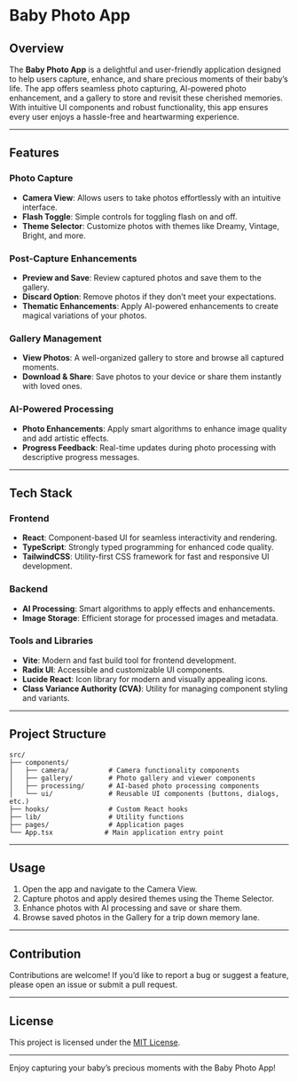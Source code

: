 # Baby Photo App

## Overview
The **Baby Photo App** is a delightful and user-friendly application designed to help users capture, enhance, and share precious moments of their baby’s life. The app offers seamless photo capturing, AI-powered photo enhancement, and a gallery to store and revisit these cherished memories. With intuitive UI components and robust functionality, this app ensures every user enjoys a hassle-free and heartwarming experience.

---

## Features

### Photo Capture
- **Camera View**: Allows users to take photos effortlessly with an intuitive interface.
- **Flash Toggle**: Simple controls for toggling flash on and off.
- **Theme Selector**: Customize photos with themes like Dreamy, Vintage, Bright, and more.

### Post-Capture Enhancements
- **Preview and Save**: Review captured photos and save them to the gallery.
- **Discard Option**: Remove photos if they don’t meet your expectations.
- **Thematic Enhancements**: Apply AI-powered enhancements to create magical variations of your photos.

### Gallery Management
- **View Photos**: A well-organized gallery to store and browse all captured moments.
- **Download & Share**: Save photos to your device or share them instantly with loved ones.

### AI-Powered Processing
- **Photo Enhancements**: Apply smart algorithms to enhance image quality and add artistic effects.
- **Progress Feedback**: Real-time updates during photo processing with descriptive progress messages.

---

## Tech Stack

### Frontend
- **React**: Component-based UI for seamless interactivity and rendering.
- **TypeScript**: Strongly typed programming for enhanced code quality.
- **TailwindCSS**: Utility-first CSS framework for fast and responsive UI development.

### Backend
- **AI Processing**: Smart algorithms to apply effects and enhancements.
- **Image Storage**: Efficient storage for processed images and metadata.

### Tools and Libraries
- **Vite**: Modern and fast build tool for frontend development.
- **Radix UI**: Accessible and customizable UI components.
- **Lucide React**: Icon library for modern and visually appealing icons.
- **Class Variance Authority (CVA)**: Utility for managing component styling and variants.

---

## Project Structure

```
src/
├── components/
│   ├── camera/          # Camera functionality components
│   ├── gallery/         # Photo gallery and viewer components
│   ├── processing/      # AI-based photo processing components
│   └── ui/              # Reusable UI components (buttons, dialogs, etc.)
├── hooks/               # Custom React hooks
├── lib/                 # Utility functions
├── pages/               # Application pages
└── App.tsx             # Main application entry point
```

---

## Usage
1. Open the app and navigate to the Camera View.
2. Capture photos and apply desired themes using the Theme Selector.
3. Enhance photos with AI processing and save or share them.
4. Browse saved photos in the Gallery for a trip down memory lane.

---

## Contribution
Contributions are welcome! If you’d like to report a bug or suggest a feature, please open an issue or submit a pull request.

---

## License
This project is licensed under the [MIT License](LICENSE).

---

Enjoy capturing your baby’s precious moments with the Baby Photo App!
